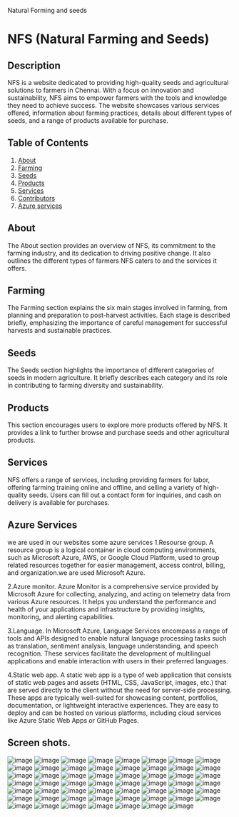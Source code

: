 Natural Forming and seeds
# NFS (Natural Farming and Seeds)

## Description
NFS is a website dedicated to providing high-quality seeds and agricultural solutions to farmers in Chennai. With a focus on innovation and sustainability, NFS aims to empower farmers with the tools and knowledge they need to achieve success. The website showcases various services offered, information about farming practices, details about different types of seeds, and a range of products available for purchase.

## Table of Contents
1. [About](#about)
2. [Farming](#farming)
3. [Seeds](#seeds)
4. [Products](#products)
5. [Services](#services)
6. [Contributors](#Contributors)
7. [Azure services](#Azureservices)

## About
The About section provides an overview of NFS, its commitment to the farming industry, and its dedication to driving positive change. It also outlines the different types of farmers NFS caters to and the services it offers.

## Farming
The Farming section explains the six main stages involved in farming, from planning and preparation to post-harvest activities. Each stage is described briefly, emphasizing the importance of careful management for successful harvests and sustainable practices.

## Seeds
The Seeds section highlights the importance of different categories of seeds in modern agriculture. It briefly describes each category and its role in contributing to farming diversity and sustainability.

## Products
This section encourages users to explore more products offered by NFS. It provides a link to further browse and purchase seeds and other agricultural products.

## Services
NFS offers a range of services, including providing farmers for labor, offering farming training online and offline, and selling a variety of high-quality seeds. Users can fill out a contact form for inquiries, and cash on delivery is available for purchases.

## Azure Services
we are used in our websites some azure services
1.Resourse group.
A resource group is a logical container in cloud computing environments, such as Microsoft Azure, AWS, or Google Cloud Platform, used to group related resources together for easier management, access control, billing, and organization.we are used Microsoft Azure.

2.Azure monitor.
Azure Monitor is a comprehensive service provided by Microsoft Azure for collecting, analyzing, and acting on telemetry data from various Azure resources. It helps you understand the performance and health of your applications and infrastructure by providing insights, monitoring, and alerting capabilities.

3.Language.
In Microsoft Azure, Language Services encompass a range of tools and APIs designed to enable natural language processing tasks such as translation, sentiment analysis, language understanding, and speech recognition. These services facilitate the development of multilingual applications and enable interaction with users in their preferred languages.

4.Static web app.
A static web app is a type of web application that consists of static web pages and assets (HTML, CSS, JavaScript, images, etc.) that are served directly to the client without the need for server-side processing. These apps are typically well-suited for showcasing content, portfolios, documentation, or lightweight interactive experiences. They are easy to deploy and can be hosted on various platforms, including cloud services like Azure Static Web Apps or GitHub Pages.

## Screen shots.
![image](https://github.com/Arunsri02/Forming/assets/133355175/abb4a305-6424-49c6-9193-2688ceded3ce)
![image](https://github.com/Arunsri02/Forming/assets/133355175/c9948b4a-84e0-4aa7-8355-94bd5f4c23a4)
![image](https://github.com/Arunsri02/Forming/assets/133355175/252f772b-2501-41ba-b470-17c45600cbd2)
![image](https://github.com/Arunsri02/Forming/assets/133355175/a3cacac8-3da0-4bef-8282-24b0c32a10cd)
![image](https://github.com/Arunsri02/Forming/assets/133355175/4b386313-e39d-4f88-abf5-8b002654b149)
![image](https://github.com/Arunsri02/Forming/assets/133355175/157b0757-1b2a-49ff-9832-78365e6c7587)
![image](https://github.com/Arunsri02/Forming/assets/133355175/5c180419-90e2-4560-9cf0-128ac8dfaa52)
![image](https://github.com/Arunsri02/Forming/assets/133355175/2679b24a-2c31-465a-9472-7bddbbaa753b)
![image](https://github.com/Arunsri02/Forming/assets/133355175/e9a7752b-a4c0-43dd-9bc2-0892f654acab)
![image](https://github.com/Arunsri02/Forming/assets/133355175/8422bfda-318a-428f-af49-84fc8369d08d)
![image](https://github.com/Arunsri02/Forming/assets/133355175/d0a32644-90f9-4b98-b215-1890567af6dc)
![image](https://github.com/Arunsri02/Forming/assets/133355175/61de0ac8-159d-4663-a63b-1a0703c44057)
![image](https://github.com/Arunsri02/Forming/assets/133355175/5aea30ad-cc62-4b0a-8e02-c3108db3a375)
![image](https://github.com/Arunsri02/Forming/assets/133355175/29b3b015-493c-4f48-ab09-a4045c5e4f82)
![image](https://github.com/Arunsri02/Forming/assets/133355175/80d4b5f5-60ef-4d01-8719-408ad6d1171d)
![image](https://github.com/Arunsri02/Forming/assets/133355175/e3cca008-c5a1-4cd3-9968-6ffcf90eece9)
![image](https://github.com/Arunsri02/Forming/assets/133355175/95ed0fd7-9772-4ddf-bdaf-000be06a8d95)
![image](https://github.com/Arunsri02/Forming/assets/133355175/e2b0e4c5-5ff7-4b57-87c6-94489ba542dc)
![image](https://github.com/Arunsri02/Forming/assets/133355175/9a8685fd-a119-46d1-b558-77b87fa17a15)
![image](https://github.com/Arunsri02/Forming/assets/133355175/a8e7c3ea-0427-4a51-a81c-766ad7dc9fa0)
![image](https://github.com/Arunsri02/Forming/assets/133355175/ce5d1933-a7e3-4732-ba70-91afc5d52fd0)
![image](https://github.com/Arunsri02/Forming/assets/133355175/e840db26-bde4-4ef8-a2d2-e46d1cea0eec)
![image](https://github.com/Arunsri02/Forming/assets/133355175/1cbe176f-7ce5-47ca-b40a-1bd4db9ed81e)
![image](https://github.com/Arunsri02/Forming/assets/133355175/5b2465a9-1ec6-4198-abf3-99e0563c0bae)
![image](https://github.com/Arunsri02/Forming/assets/133355175/695a93d9-351e-4be1-9eef-2ed85ff3efca)
![image](https://github.com/Arunsri02/Forming/assets/133355175/7c86807a-cd12-446a-a6ae-96334e386c82)
![image](https://github.com/Arunsri02/Forming/assets/133355175/17a53a07-f31b-47ce-8d8e-389f84d5326e)
![image](https://github.com/Arunsri02/Forming/assets/133355175/e79639ab-c603-4807-b3c8-2ed8fad993d6)
![image](https://github.com/Arunsri02/Forming/assets/133355175/99bcb9be-f0cf-46b6-aa2c-8994f00e43f7)
![image](https://github.com/Arunsri02/Forming/assets/133355175/293f153c-d59d-4b57-9f89-6f08e4f6389d)
![image](https://github.com/Arunsri02/Forming/assets/133355175/d2f64239-00c5-4ffc-b576-28c067522e92)
![image](https://github.com/Arunsri02/Forming/assets/133355175/ed9fed9f-9c40-4499-a2bd-551fe49a9a85)
![image](https://github.com/Arunsri02/Forming/assets/133355175/330544c4-5ee4-4d1b-a825-798cfbb3fdd8)
![image](https://github.com/Arunsri02/Forming/assets/133355175/2ef81520-1c04-4ca9-ae8a-5f28d74dd371)
![image](https://github.com/Arunsri02/Forming/assets/133355175/0176ac1a-425d-475d-a11d-16874cef7610)
![image](https://github.com/Arunsri02/Forming/assets/133355175/f2ccbb4d-74a2-4abe-874b-960a7ba5aa1f)
![image](https://github.com/Arunsri02/Forming/assets/133355175/2a866203-bfad-48df-af9a-8d7ed8a6bb94)
![image](https://github.com/Arunsri02/Forming/assets/133355175/a787004a-b4b9-4757-8b77-2d655c43f571)
![image](https://github.com/Arunsri02/Forming/assets/133355175/624b13ff-9b26-4557-81b3-159dd15e198f)
![image](https://github.com/Arunsri02/Forming/assets/133355175/467a66eb-2177-43c8-9f0a-7e46579475b3)
![image](https://github.com/Arunsri02/Forming/assets/133355175/b30a2030-595a-4a27-95d4-daa1458d8f2d)
![image](https://github.com/Arunsri02/Forming/assets/133355175/13c07fb1-fdba-480e-9b63-e51811c245b8)
![image](https://github.com/Arunsri02/Forming/assets/133355175/8367bc15-eff9-46c0-b84b-1861eb8a5edc)
![image](https://github.com/Arunsri02/Forming/assets/133355175/f0d09fc4-d402-45d3-97cd-3d10427bd22a)
![image](https://github.com/Arunsri02/Forming/assets/133355175/08543de5-8925-4942-82a4-593c0a192ea1)
![image](https://github.com/Arunsri02/Forming/assets/133355175/8c0b420b-47f2-4057-8056-c186ecdc6c62)
![image](https://github.com/Arunsri02/Forming/assets/133355175/23364aac-f5d2-4019-aebd-3d908555de2d)
![image](https://github.com/Arunsri02/Forming/assets/133355175/b3db3dd1-60b1-48bc-950c-f81a1d090ad1)
![image](https://github.com/Arunsri02/Forming/assets/133355175/59819e51-5c5b-4144-bbee-efcae1834604)
![image](https://github.com/Arunsri02/Forming/assets/133355175/990532ae-9db2-4d75-ad56-f2e8b073f851)
![image](https://github.com/Arunsri02/Forming/assets/133355175/cdb1b413-a6da-4b64-bc46-4d4213fad761)
![image](https://github.com/Arunsri02/Forming/assets/133355175/0e99767c-5ff0-4d6c-a430-09d90e95bea0)
![image](https://github.com/Arunsri02/Forming/assets/133355175/758cc887-14bd-40e8-b218-6b8ae658aebe)
![image](https://github.com/Arunsri02/Forming/assets/133355175/4aaecab2-8a9e-4be2-b8f8-565d0d761377)
![image](https://github.com/Arunsri02/Forming/assets/133355175/aaf7a834-4027-42f6-a688-462949c19f16)





























































   
